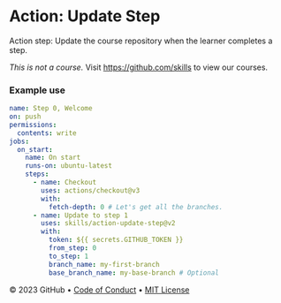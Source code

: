 # Action: Update Step

Action step: Update the course repository when the learner completes a step.

_This is not a course._ Visit https://github.com/skills to view our courses.

### Example use

```yml
name: Step 0, Welcome
on: push
permissions:
  contents: write
jobs:
  on_start:
    name: On start
    runs-on: ubuntu-latest
    steps:
      - name: Checkout
        uses: actions/checkout@v3
        with:
          fetch-depth: 0 # Let's get all the branches.
      - name: Update to step 1
        uses: skills/action-update-step@v2
        with:
          token: ${{ secrets.GITHUB_TOKEN }}
          from_step: 0
          to_step: 1
          branch_name: my-first-branch
          base_branch_name: my-base-branch # Optional
```

&copy; 2023 GitHub &bull; [Code of Conduct](https://www.contributor-covenant.org/version/2/1/code_of_conduct/code_of_conduct.md) &bull; [MIT License](https://gh.io/mit)
